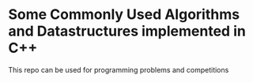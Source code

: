 # Some Commonly Used Algorithms and Datastructures implemented in C++
This repo can be used for programming problems and competitions
